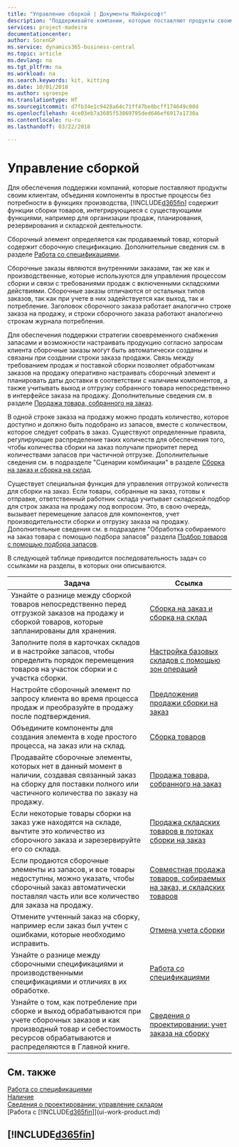 ```yaml
---
title: "Управление сборкой | Документы Майкрософт"
description: "Поддерживайте компании, которые поставляют продукты своим клиентам, объединяя компоненты в простые процессы без потребности в функциях производства, но с функциями сборки товаров, интегрирующиеся с существующими функциями, например для организации продаж, планирования, резервирования и складской деятельности."
services: project-madeira
documentationcenter: 
author: SorenGP
ms.service: dynamics365-business-central
ms.topic: article
ms.devlang: na
ms.tgt_pltfrm: na
ms.workload: na
ms.search.keywords: kit, kitting
ms.date: 10/01/2018
ms.author: sgroespe
ms.translationtype: HT
ms.sourcegitcommit: d7fb34e1c9428a64c71ff47be8bcff174649c00d
ms.openlocfilehash: 4ce03eb7a3685f53869795ded646ef6917a1730a
ms.contentlocale: ru-ru
ms.lasthandoff: 03/22/2018

---
```

# <a name="assembly-management"></a>Управление сборкой
Для обеспечения поддержки компаний, которые поставляют продукты своим клиентам, объединяя компоненты в простые процессы без потребности в функциях производства, [!INCLUDE[d365fin](includes/d365fin_md.md)] содержит функции сборки товаров, интегрирующиеся с существующими функциями, например для организации продаж, планирования, резервирования и складской деятельности.  

 Сборочный элемент определяется как продаваемый товар, который содержит сборочную спецификацию. Дополнительные сведения см. в разделе [Работа со спецификациями](inventory-how-work-BOMs.md).

 Сборочные заказы являются внутренними заказами, так же как и производственные, которые используются для управления процессом сборки и связи с требованиями продаж с включенными складскими действиями. Сборочные заказы отличаются от остальных типов заказов, так как при учете в них задействуется как выход, так и потребление. Заголовок сборочного заказа работает аналогично строке заказа на продажу, и строки сборочного заказа работают аналогично строкам журнала потребления.  

 Для обеспечения поддержки стратегии своевременного снабжения запасами и возможности настраивать продукцию согласно запросам клиента сборочные заказы могут быть автоматически созданы и связаны при создании строки заказа продажи. Связь между требованием продаж и поставкой сборки позволяет обработчикам заказов на продажу оперативно настраивать сборочный элемент и планировать даты доставки в соответствии с наличием компонентов, а также учитывать выход и отгрузку собранного товара непосредственно в интерфейсе заказа на продажу. Дополнительные сведения см. в разделе [Продажа товара, собранного на заказ](assembly-how-to-sell-items-assembled-to-order.md).  

 В одной строке заказа на продажу можно продать количество, которое доступно и должно быть подобрано из запасов, вместе с количеством, которое следует собрать в заказ. Существуют определенные правила, регулирующие распределение таких количеств для обеспечения того, чтобы количества сборки на заказ получали приоритет перед количествами запасов при частичной отгрузке. Дополнительные сведения см. в подразделе "Сценарии комбинации" в разделе [Сборка на заказ и сборка на склад](assembly-assemble-to-order-or-assemble-to-stock.md).  

 Существует специальная функция для управления отгрузкой количеств для сборки на заказ. Если товары, собранные на заказ, готовы к отправке, ответственный работник склада учитывает складской подбор для строк заказа на продажу под вопросом. Это, в свою очередь, вызывает перемещение запасов для компонентов, учет производительности сборки и отгрузку заказа на продажу. Дополнительные сведения см. в подразделе "Обработка собираемого на заказ товара с помощью подбора запасов" раздела [Подбор товаров с помощью подбора запасов](warehouse-how-to-pick-items-with-inventory-picks.md).

В следующей таблице приводится последовательность задач со ссылками на разделы, в которых они описываются.   

|**Задача**|**Ссылка**|  
|------------|-------------|  
|Узнайте о разнице между сборкой товаров непосредственно перед отгрузкой заказов на продажу и сборкой товаров, которые запланированы для хранения.|[Сборка на заказ и сборка на склад](assembly-assemble-to-order-or-assemble-to-stock.md)|
|Заполните поля в карточках складов и в настройке запасов, чтобы определить порядок перемещения товаров на участок сборки и с участка сборки.|[Настройка базовых складов с помощью зон операций](warehouse-how-to-set-up-basic-warehouses-with-operations-areas.md)|
|Настройте сборочный элемент по запросу клиента во время процесса продаж и преобразуйте в продажу после подтверждения.|[Предложения продажи сборки на заказ](assembly-how-to-quote-an-assemble-to-order-sale.md)|
|Объедините компоненты для создания элемента в ходе простого процесса, на заказ или на склад.|[Сборка товаров](assembly-how-to-assemble-items.md)|  
|Продавайте сборочные элементы, которых нет в данный момент в наличии, создавая связанный заказ на сборку для поставки полного или частичного количества по заказу на продажу.|[Продажа товара, собранного на заказ](assembly-how-to-sell-items-assembled-to-order.md)|
|Если некоторые товары сборки на заказ уже находятся на складе, вычтите это количество из сборочного заказа и зарезервируйте его со склада.|[Продажа складских товаров в потоках сборки на заказ](assembly-how-to-sell-inventory-items-in-assemble-to-order-flows.md)|  
|Если продаются сборочные элементы из запасов, и все товары недоступны, можно указать, чтобы сборочный заказ автоматически поставлял часть или все количество для заказа на продажу.|[Совместная продажа товаров, собираемых на заказ, и складских товаров](assembly-how-to-sell-assemble-to-order-items-and-inventory-items-together.md)|
|Отмените учтенный заказ на сборку, например если заказ был учтен с ошибками, которые необходимо исправить.|[Отмена учета сборки](assembly-how-to-undo-assembly-posting.md)|
|Узнайте о разнице между сборочными спецификациями и производственными спецификациями и отличиях в их обработке.|[Работа со спецификациями](inventory-how-work-BOMs.md)|
|Узнайте о том, как потребление при сборке и выход обрабатываются при учете сборочных заказов и как производный товар и себестоимость ресурсов обрабатываются и распределяются в Главной книге.|[Сведения о проектировании: учет заказа на сборку](design-details-assembly-order-posting.md)|  

## <a name="see-also"></a>См. также  
[Работа со спецификациями](inventory-how-work-BOMs.md)  
[Наличие](inventory-manage-inventory.md)  
[Сведения о проектировании: управление складом](design-details-warehouse-management.md)  
[Работа с [!INCLUDE[d365fin](includes/d365fin_md.md)]](ui-work-product.md)

## [!INCLUDE[d365fin](includes/free_trial_md.md)]  
 

